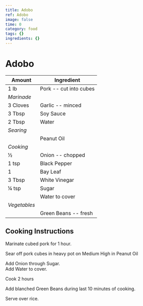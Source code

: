 ```yaml
---
title: Adobo
ref: Adobo
image: false
time: 0
category: food
tags: {}
ingredients: {}
---
```

# Adobo  
  
|Amount|Ingredient|  
|----|----|  
1 lb | Pork -- cut into cubes  
*Marinade*|  
3 Cloves | Garlic -- minced  
3 Tbsp | Soy Sauce  
2 Tbsp | Water  
*Searing*|   
 || Peanut Oil  
*Cooking*|   
½ | Onion -- chopped  
1 tsp | Black Pepper  
1 | Bay Leaf  
3 Tbsp | White Vinegar  
¼ tsp | Sugar  
 || Water to cover  
*Vegetables*|   
 || Green Beans -- fresh  
  
## Cooking Instructions  
Marinate cubed pork for 1 hour.  
  
Sear off pork cubes in heavy pot on Medium High in Peanut Oil  
  
Add Onion through Sugar.  
Add Water to cover.  
  
Cook 2 hours  
  
Add blanched Green Beans during last 10 minutes of cooking.  
  
Serve over rice.  
  